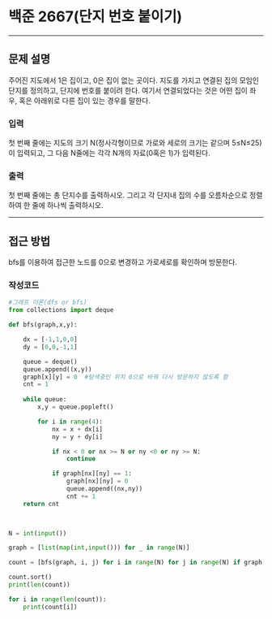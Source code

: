 # 백준 2667(단지 번호 붙이기)
---
## 문제 설명
주어진 지도에서 1은 집이고, 0은 집이 없는 곳이다. 
지도를 가지고 연결된 집의 모임인 단지를 정의하고, 단지에 번호를 붙이려 한다. 여기서 연결되었다는 것은 어떤 집이 좌우, 혹은 아래위로 다른 집이 있는 경우를 말한다.

### 입력
첫 번째 줄에는 지도의 크기 N(정사각형이므로 가로와 세로의 크기는 같으며 5≤N≤25)이 입력되고, 그 다음 N줄에는 각각 N개의 자료(0혹은 1)가 입력된다.

### 출력
첫 번째 줄에는 총 단지수를 출력하시오. 그리고 각 단지내 집의 수를 오름차순으로 정렬하여 한 줄에 하나씩 출력하시오.

---
## 접근 방법
bfs를 이용하여 접근한 노드를 0으로 변경하고 가로세로를 확인하며 방문한다.

### 작성코드
```python
#그래프 이론(dfs or bfs)
from collections import deque

def bfs(graph,x,y):

    dx = [-1,1,0,0]
    dy = [0,0,-1,1]

    queue = deque()
    queue.append((x,y))
    graph[x][y] = 0  #탐색중인 위치 0으로 바꿔 다시 방문하지 않도록 함
    cnt = 1
    
    while queue:
        x,y = queue.popleft()

        for i in range(4):
            nx = x + dx[i]
            ny = y + dy[i]

            if nx < 0 or nx >= N or ny <0 or ny >= N:
                continue

            if graph[nx][ny] == 1:
                graph[nx][ny] = 0
                queue.append((nx,ny))
                cnt += 1
    return cnt
    


N = int(input())

graph = [list(map(int,input())) for _ in range(N)]

count = [bfs(graph, i, j) for i in range(N) for j in range(N) if graph[i][j] == 1]

count.sort()
print(len(count))

for i in range(len(count)):
    print(count[i])
```
